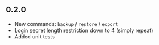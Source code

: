 ## 0.2.0

- New commands: `backup` / `restore` / `export`
- Login secret length restriction down to 4 (simply repeat)
- Added unit tests